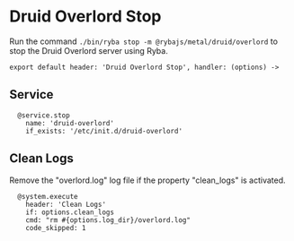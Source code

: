 
# Druid Overlord Stop

Run the command `./bin/ryba stop -m @rybajs/metal/druid/overlord` to stop the Druid 
Overlord server using Ryba.

    export default header: 'Druid Overlord Stop', handler: (options) ->

## Service

      @service.stop
        name: 'druid-overlord'
        if_exists: '/etc/init.d/druid-overlord'

## Clean Logs

Remove the "overlord.log" log file if the property "clean_logs" is
activated.

      @system.execute
        header: 'Clean Logs'
        if: options.clean_logs
        cmd: "rm #{options.log_dir}/overlord.log"
        code_skipped: 1
